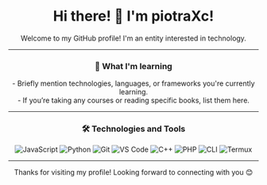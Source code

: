 <h1 align="center">Hi there! 👋 I'm piotraXc!</h1>

<p align="center">
  Welcome to my GitHub profile! I'm an entity interested in technology.
</p>

---

<h3 align="center">🌱 What I'm learning</h3>

<p align="center">
  - Briefly mention technologies, languages, or frameworks you're currently learning.<br>
  - If you’re taking any courses or reading specific books, list them here.
</p>

---

<h3 align="center">🛠️ Technologies and Tools</h3>

<p align="center">
  <img src="https://img.shields.io/badge/-JavaScript-F7DF1E?style=flat&logo=javascript&logoColor=black" alt="JavaScript" />
  <img src="https://img.shields.io/badge/-Python-3776AB?style=flat&logo=python&logoColor=white" alt="Python" />
  <img src="https://img.shields.io/badge/-Git-F05032?style=flat&logo=git&logoColor=white" alt="Git" />
  <img src="https://img.shields.io/badge/-VS%20Code-007ACC?style=flat&logo=visual-studio-code&logoColor=white" alt="VS Code" />
  <img src="https://img.shields.io/badge/-C%2B%2B-00599C?style=flat&logo=c%2B%2B&logoColor=white" alt="C++" />
  <img src="https://img.shields.io/badge/-PHP-777BB4?style=flat&logo=php&logoColor=white" alt="PHP" />
  <img src="https://img.shields.io/badge/-CLI-4EAA25?style=flat&logo=gnu-bash&logoColor=white" alt="CLI" />
  <img src="https://img.shields.io/badge/-Termux-000000?style=flat&logo=termux&logoColor=white" alt="Termux" />
</p>

---

<p align="center">
  Thanks for visiting my profile! Looking forward to connecting with you 😊
</p>